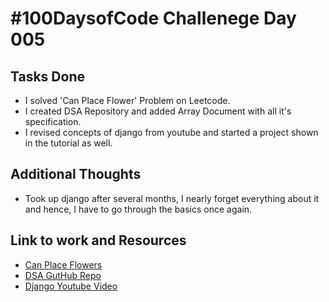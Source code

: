 # #100DaysofCode Challenege Day 005

## Tasks Done
* I solved 'Can Place Flower' Problem on Leetcode.
* I created DSA Repository and added Array Document with all it's specification.
* I revised concepts of django from youtube and started a project shown in the tutorial as well. 

## Additional Thoughts
* Took up django after several months, I nearly forget everything about it and hence, I have to go through the basics once again.

## Link to work and Resources
* [Can Place Flowers](https://github.com/Arpit2401/LeetCode-Problems/tree/main/Java/605.%20Can%20Place%20Flowers)
* [DSA GutHub Repo](https://github.com/Arpit2401/Data-Structures-Algorithms)
* [Django Youtube Video](https://www.youtube.com/watch?v=PtQiiknWUcI&t=3192s)
